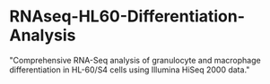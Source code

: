 # RNAseq-HL60-Differentiation-Analysis
"Comprehensive RNA-Seq analysis of granulocyte and macrophage differentiation in HL-60/S4 cells using Illumina HiSeq 2000 data."
